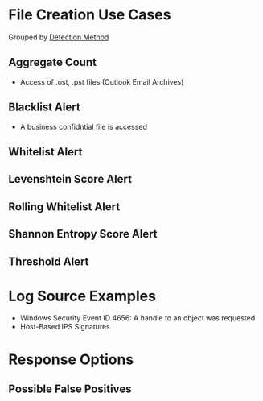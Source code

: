 # File Creation Use Cases

Grouped by [Detection Method](/Detection-Methods.md)

## Aggregate Count
- Access of .ost, .pst files (Outlook Email Archives)

## Blacklist Alert
- A business confidntial file is accessed


## Whitelist Alert


## Levenshtein Score Alert


## Rolling Whitelist Alert


## Shannon Entropy Score Alert


## Threshold Alert


# Log Source Examples
- Windows Security Event ID 4656: A handle to an object was requested
- Host-Based IPS Signatures
 

# Response Options


## Possible False Positives
